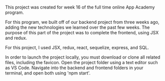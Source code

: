 This project was created for week 16 of the full time online App Academy program.

For this program, we built off of our backend project from three weeks ago, adding the new technologies we learned over the past few weeks. The purpose of this part of the project was to complete the frontend, using JSX and redux.

For this project, I used JSX, redux, react, sequelize, express, and SQL.


In order to launch the project locally, you must download or clone all related files, including the favicon. Open the project folder using a text editor such as VS Code. Navigate into the backend and frontend folders in your terminal, and open both using 'npm start'.
